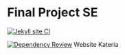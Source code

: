 # Final Project SE

[![Jekyll site CI](https://github.com/StevanusO/SE-Kelompok-16/actions/workflows/jekyll.yml/badge.svg)](https://github.com/StevanusO/SE-Kelompok-16/actions/workflows/jekyll.yml)

[![Dependency Review](https://github.com/StevanusO/SE-Kelompok-16/actions/workflows/dependency-review.yml/badge.svg)](https://github.com/StevanusO/SE-Kelompok-16/actions/workflows/dependency-review.yml)
Website Kateria
